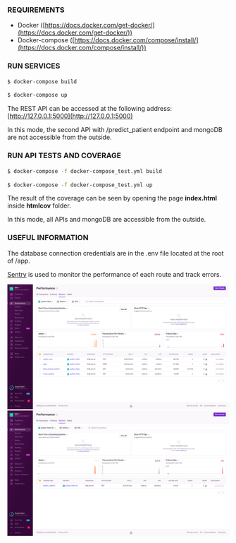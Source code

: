 ### REQUIREMENTS

- Docker ([https://docs.docker.com/get-docker/](https://docs.docker.com/get-docker/))
- Docker-compose ([https://docs.docker.com/compose/install/](https://docs.docker.com/compose/install/))

### RUN SERVICES

```bash
$ docker-compose build
```
```bash
$ docker-compose up
```

The REST API can be accessed at the following address: [http://127.0.0.1:5000](http://127.0.0.1:5000)

In this mode, the second API with /predict_patient endpoint and mongoDB are not accessible from the outside.

### RUN API TESTS AND COVERAGE

```bash
$ docker-compose -f docker-compose_test.yml build
```
```bash
$ docker-compose -f docker-compose_test.yml up
```

The result of the coverage can be seen by opening the page **index.html** inside **htmlcov** folder.

In this mode, all APIs and mongoDB are accessible from the outside.

### USEFUL INFORMATION

The database connection credentials are in the .env file located at the root of /app.  

[Sentry](https://sentry.io/) is used to monitor the performance of each route and track errors.

![Sentry_api](./img/sentry_api.png)
![Sentry_api_test_features](./img/sentry_feature_test.png)